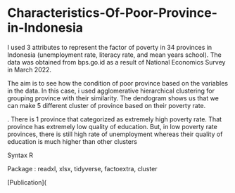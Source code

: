 # Characteristics-Of-Poor-Province-in-Indonesia
I used 3 attributes to represent the factor of poverty in 34 provinces in Indonesia (unemployment rate, literacy rate, and mean years school). The data was obtained from bps.go.id as a result of National Economics Survey in March 2022. 

The aim is to see how the condition of poor province based on the variables in the data. In this case, i used agglomerative hierarchical clustering for grouping province with their similarity. The dendogram shows us that we can make 5 different cluster of province based on their poverty rate.

.
There is 1 province that categorized as extremely high poverty rate. That province has extremely low quality of education. But, in low poverty rate provinces, there is still high rate of unemployment whereas their quality of education is much higher than other clusters

Syntax R

Package : readxl, xlsx, tidyverse, factoextra, cluster

[Publication](
